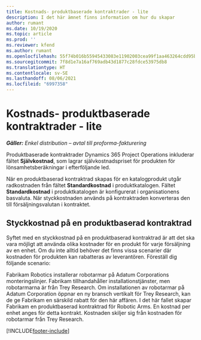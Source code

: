 ```yaml
---
title: Kostnads- produktbaserade kontraktrader - lite
description: I det här ämnet finns information om hur du skapar
author: rumant
ms.date: 10/19/2020
ms.topic: article
ms.prod: ''
ms.reviewer: kfend
ms.author: rumant
ms.openlocfilehash: 55f74b016b55945433083e11902003cea99f1aa463264cdd95b0aad389592e20
ms.sourcegitcommit: 7f8d1e7a16af769adb43d1877c28fdce53975db8
ms.translationtype: HT
ms.contentlocale: sv-SE
ms.lasthandoff: 08/06/2021
ms.locfileid: "6997358"
---
```

# <a name="cost-product-based-contract-lines---lite"></a>Kostnads- produktbaserade kontraktrader - lite

_**Gäller:** Enkel distribution – avtal till proforma-fakturering_


Produktbaserade kontraktrader Dynamics 365 Project Operations inkluderar fältet **Självkostnad**, som lagrar självkostnadspriset för produkten för lönsamhetsberäkningar i efterföljande led.

När en produktbaserad kontraktrad skapas för en katalogprodukt utgår radkostnaden från fältet **Standardkostnad** i produktkatalogen. Fältet **Standardkostnad** i produktkatalogen är konfigurerat i organisationens basvaluta. När styckkostnaden används på kontraktraden konverteras den till försäljningsvalutan i kontraktet.

## <a name="unit-cost-on-a-product-based-contract-line"></a>Styckkostnad på en produktbaserad kontraktrad

Syftet med en styckkostnad på en produktbaserad kontraktrad är att det ska vara möjligt att använda olika kostnader för en produkt för varje försäljning av en enhet. Om du inte alltid behöver det finns vissa scenarier där kostnaden för produkten kan rabatteras av leverantören. Föreställ dig följande scenario:

Fabrikam Robotics installerar robotarmar på Adatum Corporations monteringslinjer. Fabrikam tillhandahåller installationstjänster, men robotarmarna är från Trey Research. Om installationen av robotarmar på Adatum Corporation öppnar en ny bransch vertikalt för Trey Research, kan de ge Fabrikam en särskild rabatt för den här affären. I det här fallet skapar Fabrikam en produktbaserad kontraktrad för Robotic Arms. En kostnad per enhet anges för detta kontrakt. Kostnaden skiljer sig från kostnaden för robotarmar från Trey Research.


[!INCLUDE[footer-include](../../includes/footer-banner.md)]